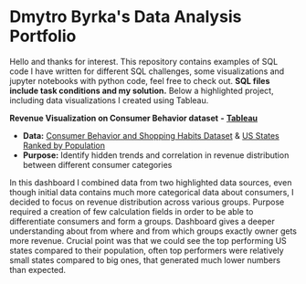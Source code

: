 # Dmytro Byrka's Data Analysis Portfolio
Hello and thanks for interest. This repository contains examples of SQL code I have written for different SQL challenges, some visualizations and jupyter notebooks with python code, feel free to check out. 
**SQL files include task conditions and my solution.**
Below a highlighted project, including data visualizations I created using Tableau.

**Revenue Visualization on Consumer Behavior dataset** **-** [**Tableau**](https://public.tableau.com/views/RevenueAnalysis_17448916137280/Edition1_0?:language=en-GB&:sid=&:redirect=auth&:display_count=n&:origin=viz_share_link) 

  - **Data:** [Consumer Behavior and Shopping Habits Dataset](https://www.kaggle.com/datasets/zeesolver/consumer-behavior-and-shopping-habits-dataset) & [US States Ranked by Population](https://www.kaggle.com/datasets/dataanalyst001/us-states-ranked-by-population-2024)
  - **Purpose:** Identify hidden trends and correlation in revenue distribution between different consumer categories 

In this dashboard I combined data from two highlighted data sources, even though initial data contains much more categorical data about consumers, I decided to focus on revenue distribution across various groups. Purpose required a creation of few calculation fields in order to be able to differentiate consumers and form a groups. Dashboard gives a deeper understanding about from where and from which groups exactly owner gets more revenue. Crucial point was that we could see the top performing US states compared to their population, often top performers were relatively small states compared to big ones, that generated much lower numbers than expected. 

